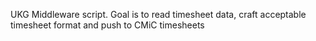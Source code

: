 UKG Middleware script. Goal is to read timesheet data, craft acceptable timesheet format and push to CMiC timesheets
